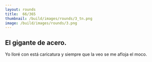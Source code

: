 ```yaml
---
layout:	rounds
title:	66/365
thumbnail: /build/images/rounds/3_tn.png
image: /build/images/rounds/3.png
---
```


##	El gigante de acero.
Yo lloré con está caricatura y siempre que la veo se me afloja el moco.
